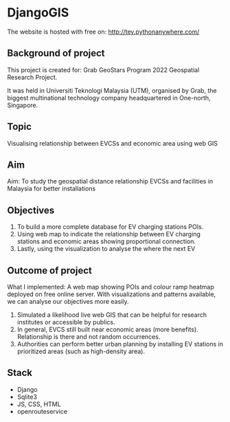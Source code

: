 # DjangoGIS

The website is hosted with free on:
http://tey.pythonanywhere.com/

## Background of project
This project is created for: Grab GeoStars Program 2022 Geospatial Research Project.

It was held in Universiti Teknologi Malaysia (UTM), organised by Grab, the biggest multinational technology company headquartered in One-north, Singapore.

## Topic
Visualising relationship between EVCSs and economic area using web GIS

## Aim
Aim: To study the geospatial distance relationship EVCSs and facilities in Malaysia for better installations

## Objectives
1. To build a more complete database for EV charging stations POIs.
2. Using web map to indicate the relationship between EV charging stations and economic areas showing proportional connection.
3. Lastly, using the visualization to analyse the where the next EV
 
## Outcome of project
What I implemented: A web map showing POIs and colour ramp heatmap deployed on free online server. With visualizations and patterns available, we can analyse our objectives more easily.

1. Simulated a likelihood live web GIS that can be helpful for research institutes or accessible by publics.
2. In general, EVCS still built near economic areas (more benefits). Relationship is there and not random occurrences.
3. Authorities can perform better urban planning by installing EV stations in prioritized areas (such as high-density area).

## Stack
- Django
- Sqlite3
- JS, CSS, HTML
- openrouteservice
